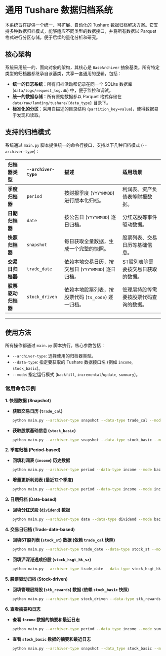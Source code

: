 # 通用 Tushare 数据归档系统

本系统旨在提供一个统一、可扩展、自动化的 Tushare 数据归档解决方案。它支持多种数据归档模式，能够适应不同类型的数据接口，并将所有数据以 Parquet 格式进行分区存储，便于后续的量化分析和研究。

## 核心架构

系统采用统一的、面向对象的架构，其核心是 `BaseArchiver` 抽象基类。所有特定类型的归档器都继承自该基类，共享一套通用的逻辑，包括：

- **统一的日志系统**：所有归档活动都记录在同一个 SQLite 数据库 (`data/logs/request_log.db`) 中，便于监控和调试。
- **统一的数据存储**：所有原始数据都以 Parquet 格式存储在 `data/raw/landing/tushare/{data_type}` 目录下。
- **标准化的分区**：采用自描述的目录结构 (`partition_key=value`)，使得数据易于发现和读取。

## 支持的归档模式

系统通过 `main.py` 脚本提供统一的命令行接口，支持以下几种归档模式 (`--archiver-type`)：

| 归档器类型 | `--archiver-type` | 描述 | 适用场景 |
| :--- | :--- | :--- | :--- |
| **季度归档器** | `period` | 按财报季度 (`YYYYMMDD`) 进行版本化归档。 | 利润表、资产负债表等财报数据。 |
| **日期归档器** | `date` | 按公告日 (`YYYYMMDD`) 逐日归档。 | 分红送股等事件驱动数据。 |
| **快照归档器** | `snapshot` | 每日获取全量数据，生成一个完整的快照。 | 股票列表、交易日历等基础信息。 |
| **交易日归档器** | `trade_date` | 依赖本地交易日历，按交易日 (`YYYYMMDD`) 逐日归档。 | ST股列表等需要按交易日获取的数据。 |
| **股票驱动归档器**| `stock_driven` | 依赖本地股票列表，按股票代码 (`ts_code`) 逐一归档。 | 管理层持股等需要按股票代码查询的数据。 |

---

## 使用方法

所有操作都通过 `main.py` 脚本执行。核心参数包括：
- `--archiver-type`: 选择使用的归档器类型。
- `--data-type`: 指定要获取的 Tushare 数据接口名 (例如 `income`, `stock_basic`)。
- `--mode`: 指定运行模式 (`backfill`, `incremental`/`update`, `summary`)。

### 常用命令示例

**1. 快照数据 (Snapshot)**

- **获取交易日历 (`trade_cal`)**
  ```bash
  python main.py --archiver-type snapshot --data-type trade_cal --mode update
  ```
- **获取股票基础信息 (`stock_basic`)**
  ```bash
  python main.py --archiver-type snapshot --data-type stock_basic --mode update
  ```

**2. 季度归档 (Period-based)**

- **回填利润表 (`income`) 历史数据**
  ```bash
  python main.py --archiver-type period --data-type income --mode backfill
  ```
- **增量更新利润表 (最近12个季度)**
  ```bash
  python main.py --archiver-type period --data-type income --mode incremental
  ```

**3. 日期归档 (Date-based)**

- **回填分红送股 (`dividend`) 数据**
  ```bash
  python main.py --archiver-type date --data-type dividend --mode backfill --start-date 20070101
  ```

**4. 交易日归档 (Trade-date-based)**

- **回填ST股列表 (`stock_st`) 数据 (依赖 `trade_cal` 快照)**
  ```bash
  python main.py --archiver-type trade_date --data-type stock_st --mode backfill --start-date 20160101
  ```
- **回填沪深港通成份股 (`stock_hsgt_hk_sz`)**
  ```bash
  python main.py --archiver-type trade_date --data-type stock_hsgt_hk_sz --mode backfill --start-date 20250812
  ```

**5. 股票驱动归档 (Stock-driven)**

- **回填管理层持股 (`stk_rewards`) 数据 (依赖 `stock_basic` 快照)**
  ```bash
  python main.py --archiver-type stock_driven --data-type stk_rewards --mode backfill
  ```

**6. 查看摘要和日志**

- **查看 `income` 数据的摘要和最近日志**
  ```bash
  python main.py --archiver-type period --data_type income --mode summary
  ```
- **查看 `stock_basic` 数据的摘要和最近日志**
  ```bash
  python main.py --archiver-type snapshot --data_type stock_basic --mode summary
  ```






